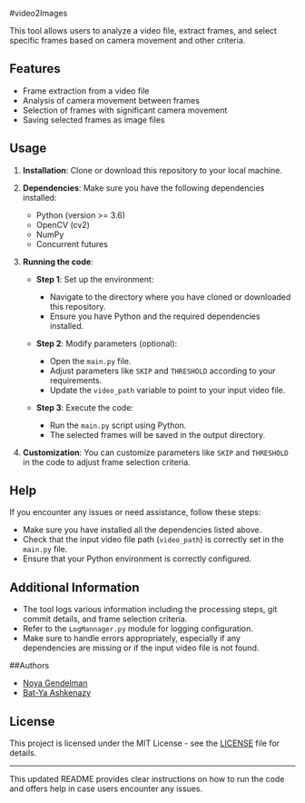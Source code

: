#video2Images

This tool allows users to analyze a video file, extract frames, and select specific frames based on camera movement and other criteria.

## Features

- Frame extraction from a video file
- Analysis of camera movement between frames
- Selection of frames with significant camera movement
- Saving selected frames as image files

## Usage

1. **Installation**: Clone or download this repository to your local machine.

2. **Dependencies**: Make sure you have the following dependencies installed:
   - Python (version >= 3.6)
   - OpenCV (cv2)
   - NumPy
   - Concurrent futures

3. **Running the code**:

    - **Step 1**: Set up the environment:
        - Navigate to the directory where you have cloned or downloaded this repository.
        - Ensure you have Python and the required dependencies installed.

    - **Step 2**: Modify parameters (optional):
        - Open the `main.py` file.
        - Adjust parameters like `SKIP` and `THRESHOLD` according to your requirements.
        - Update the `video_path` variable to point to your input video file.

    - **Step 3**: Execute the code:
        - Run the `main.py` script using Python.
        - The selected frames will be saved in the output directory.

4. **Customization**: You can customize parameters like `SKIP` and `THRESHOLD` in the code to adjust frame selection criteria.

## Help

If you encounter any issues or need assistance, follow these steps:

- Make sure you have installed all the dependencies listed above.
- Check that the input video file path (`video_path`) is correctly set in the `main.py` file.
- Ensure that your Python environment is correctly configured.

## Additional Information

- The tool logs various information including the processing steps, git commit details, and frame selection criteria.
- Refer to the `LogMannager.py` module for logging configuration.
- Make sure to handle errors appropriately, especially if any dependencies are missing or if the input video file is not found.

##Authors
- [Noya Gendelman](https://github.com/Noya-G)
- [Bat-Ya Ashkenazy](https://github.com/batya1999)

## License

This project is licensed under the MIT License - see the [LICENSE](LICENSE) file for details.

---

This updated README provides clear instructions on how to run the code and offers help in case users encounter any issues.
